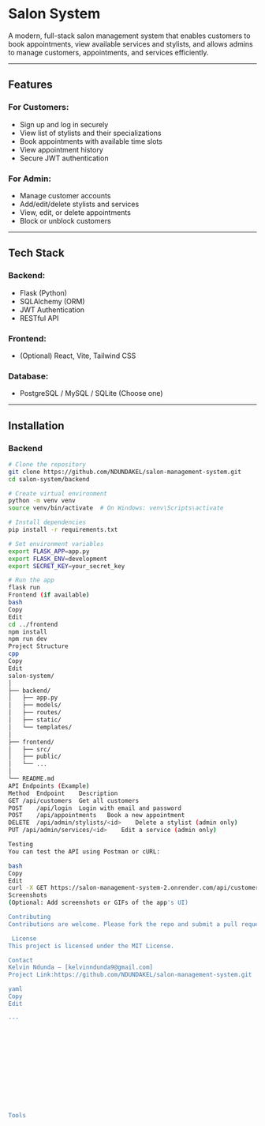 # Salon System

A modern, full-stack salon management system that enables customers to book appointments, view available services and stylists, and allows admins to manage customers, appointments, and services efficiently.

---

## Features

### For Customers:
- Sign up and log in securely
- View list of stylists and their specializations
- Book appointments with available time slots
- View appointment history
- Secure JWT authentication

### For Admin:
- Manage customer accounts
- Add/edit/delete stylists and services
- View, edit, or delete appointments
- Block or unblock customers

---

## Tech Stack

### Backend:
- Flask (Python)
- SQLAlchemy (ORM)
- JWT Authentication
- RESTful API

### Frontend:
- (Optional) React, Vite, Tailwind CSS

### Database:
- PostgreSQL / MySQL / SQLite (Choose one)

---

## Installation

### Backend

```bash
# Clone the repository
git clone https://github.com/NDUNDAKEL/salon-management-system.git
cd salon-system/backend

# Create virtual environment
python -m venv venv
source venv/bin/activate  # On Windows: venv\Scripts\activate

# Install dependencies
pip install -r requirements.txt

# Set environment variables
export FLASK_APP=app.py
export FLASK_ENV=development
export SECRET_KEY=your_secret_key

# Run the app
flask run
Frontend (if available)
bash
Copy
Edit
cd ../frontend
npm install
npm run dev
Project Structure
cpp
Copy
Edit
salon-system/
│
├── backend/
│   ├── app.py
│   ├── models/
│   ├── routes/
│   ├── static/
│   └── templates/
│
├── frontend/
│   ├── src/
│   ├── public/
│   └── ...
│
└── README.md
API Endpoints (Example)
Method	Endpoint	Description
GET	/api/customers	Get all customers
POST	/api/login	Login with email and password
POST	/api/appointments	Book a new appointment
DELETE	/api/admin/stylists/<id>	Delete a stylist (admin only)
PUT	/api/admin/services/<id>	Edit a service (admin only)

Testing
You can test the API using Postman or cURL:

bash
Copy
Edit
curl -X GET https://salon-management-system-2.onrender.com/api/customers
Screenshots
(Optional: Add screenshots or GIFs of the app's UI)

Contributing
Contributions are welcome. Please fork the repo and submit a pull request.

 License
This project is licensed under the MIT License.

Contact
Kelvin Ndunda – [kelvinndunda9@gmail.com]
Project Link:https://github.com/NDUNDAKEL/salon-management-system.git

yaml
Copy
Edit

---













Tools


